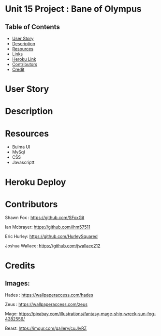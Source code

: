 # Unit 15 Project : Bane of Olympus

## Table of Contents

- [User Story](#Userstory)
- [Description](#Description)
- [Resources](#Resources)
- [Links](#Links)
- [Heroku Link](#Heroku)
- [Contributors](#contributors)
- [Credit](#Credits)

# User Story

# Description

# Resources

- Bulma UI
- MySql
- CSS
- Javascriptt

# Heroku Deploy

# Contributors

Shawn Fox : <https://github.com/SFoxGit>

Ian Mcbrayer: <https://github.com/ihm57511>

Eric Hurley: <https://github.com/HurleySquared>

Joshua Wallace: <https://github.com/jwallace212>

# Credits

## Images:

Hades : <https://wallpaperaccess.com/hades>

Zeus : <https://wallpaperaccess.com/zeus>

Mage: <https://pixabay.com/illustrations/fantasy-mage-ship-wreck-sun-fog-4382556/>

Beast: <https://imgur.com/gallery/cuJlvRZ>
